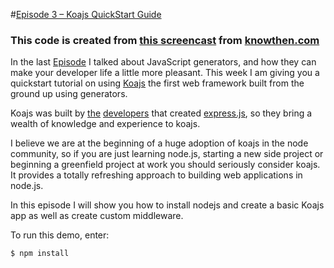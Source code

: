 #[Episode 3 – Koajs QuickStart Guide](http://knowthen.com/episode-3-koajs-quickstart-guide/)

### This code is created from [this screencast](http://knowthen.com/episode-3-koajs-quickstart-guide/) from [knowthen.com](http://knowthen.com/ "KnowThen")

In the last [Episode](http://knowthen.com/episode-2-understanding-javascript-generators/ "Episode") I talked about JavaScript generators, and how they can make your developer life a little more pleasant.  This week I am giving you a quickstart tutorial on using [Koajs](http://koajs.com/ "Koajs") the first web framework built from the ground up using generators.

Koajs was built by [the](https://github.com/tj) [developers](https://github.com/jonathanong) that created [express.js](https://github.com/strongloop/express "Express"), so they bring a wealth of knowledge and experience to koajs.

I believe we are at the beginning of a huge adoption of koajs in the node community, so if you are just learning node.js, starting a new side project or beginning a greenfield project at work you should seriously consider koajs. It provides a totally refreshing approach to building web applications in node.js.

In this episode I will show you how to install nodejs and create a basic Koajs app as well as create custom middleware.

To run this demo, enter:

```bash
$ npm install
```
